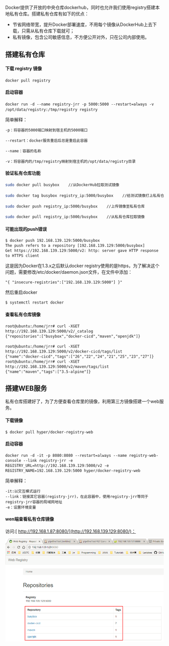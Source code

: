 Docker提供了开放的中央仓库dockerhub，同时也允许我们使用registry搭建本地私有仓库。搭建私有仓库有如下的优点：

* 节省网络带宽，提升Docker部署速度，不用每个镜像从DockerHub上去下载，只需从私有仓库下载就可；
* 私有镜像，包含公司敏感信息，不方便公开对外，只在公司内部使用。

## 搭建私有仓库

#### 下载 registry 镜像

`docker pull registry`

#### 启动容器

`docker run -d --name registry-jrr -p 5000:5000 --restart=always -v /opt/data/registry:/tmp/registry registry`

简单解释：

```-d：后台运行
-p：将容器的5000端口映射到宿主机的5000端口  

--restart：docker服务重启后总是重启此容器  

--name：容器的名称  

-v：将容器内的/tmp/registry映射到宿主机的/opt/data/registry目录
```

#### 验证私有仓库功能

```bash
sudo docker pull busybox    //从DockerHub拉取测试镜像

sudo docker tag busybox registry_ip:5000/busybox    //给测试镜像打上私有仓库标签

sudo docker push registry_ip:5000/busybox    //上传镜像至私有仓库

sudo docker pull registry_ip:5000/busybox    //从私有仓库拉取镜像
```

#### 可能出现的push错误

```
$ docker push 192.168.139.129:5000/busybox
The push refers to a repository [192.168.139.129:5000/busybox]
Get https://192.168.139.129:5000/v2: http: server gave HTTP response to HTTPS client
```

这是因为Docker在1.3.x之后默认docker registry使用的是https，为了解决这个问题，需要修改/etc/docker/daemon.json文件，在文件中添加：

```
"{ "insecure-registries":["192.168.139.129:5000"] }"
```

然后重启docker

```
$ systemctl restart docker
```

#### 查看私有仓库镜像

```
root@ubuntu:/home/jrr# curl -XGET http://192.168.139.129:5000/v2/_catalog
{"repositories":["busybox","docker-cicd","maven","openjdk"]}

root@ubuntu:/home/jrr# curl -XGET http://192.168.139.129:5000/v2/docker-cicd/tags/list
{"name":"docker-cicd","tags":["26","22","24","21","25","23","27"]}
root@ubuntu:/home/jrr# curl -XGET http://192.168.139.129:5000/v2/maven/tags/list
{"name":"maven","tags":["3.5-alpine"]}
```

## 搭建WEB服务

私有仓库搭建好了，为了方便查看仓库里的镜像，利用第三方镜像搭建一个web服务。

#### 下载镜像

```
$ docker pull hyper/docker-registry-web
```

#### 启动容器

```
docker run -d -it -p 8080:8080 --restart=always --name registry-web-console --link registry-jrr -e REGISTRY_URL=http://192.168.139.129:5000/v2 -e REGISTRY_NAME=192.168.139.129:5000 hyper/docker-registry-web
```

简单解释：

```
-it:以交互模式运行
--link：链接其它容器(registry-jrr)，在此容器中，使用registry-jrr等同于registry-jrr容器的局域网地址
-e：设置环境变量
```

#### wen端查看私有仓库镜像

访问:[ http://192.168.1.87:8080/](http://192.168.139.129:8080/)：

![](/assets/import1.png)

#### 



